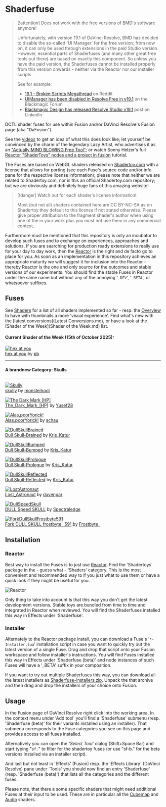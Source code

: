 # Shaderfuse

> [!attention] Does not work with the free versions of BMD's software anymore!
>
> Unfortunately, with version 19.1 of DaVinci Resolve, BMD has decided to disable the so-called 'UI Manager' for the free version; from now on, it can only be used through extensions in the paid Studio version. However, essential parts of Shaderfuses (and many other great free tools out there) are based on exactly this component. So unless you have the paid version, the Shaderfuses cannot be installed properly from this version onwards - neither via the Reactor nor our installer scripts.
>
> See for example:
> - [19.1 - Broken Scripts Megathread](https://www.reddit.com/r/davinciresolve/comments/1gpo20i/191_broken_scripts_megathread/) on Reddit
> - [UIManager has been disabled in Resolve Free in v19.1](https://forum.blackmagicdesign.com/viewtopic.php?f=12&t=213158) on the Blackmagic Forum
> - [Blackmagic Design has released Resolve Studio v19.1](https://www.linkedin.com/posts/andrewhazelden_hello-after-several-months-of-development-activity-7262128142125793280-Jd8b/) post on LinkedIn


DCTL shader fuses for use within Fusion and/or DaVinci Resolve's Fusion page (aka "DaFusion").

See the [videos](Videos.md) to get an idea of what this does look like; let yourself be convinced by the charm of the legendary Lazy Artist, who advertises it as an ["Actually MIND BLOWING Free Tool"](https://www.youtube.com/watch?v=vb57Sgh0dtM); or watch Sonny Helzer's full [Reactor "ShaderToys" nodes and a project in fusion](https://www.youtube.com/watch?v=87bNprz53CE) tutorial.

The Fuses are based on WebGL shaders released on [Shadertoy.com](https://www.shadertoy.com/) with a license that allows for porting (see each Fuse's source code and/or info pane for the respective license information); please note that neither we are related to Shadertoy.com, nor is this an official Shadertoy.com repository; but we are obviously and definitely huge fans of this amazing website!

> [!danger] Watch out for each shader's license information!
>
> Most (but not all) shaders contained here are CC BY-NC-SA as on Shadertoy they default to this license if not stated otherwise. Please give proper attribution to the fragment shader's author when using one of the in your work plus you must not use them in any commercial context.

Furthermore must be mentioned that this repository is only an incubator to develop such fuses and to exchange on experiences, approaches and solutions. If you are searching for production ready extensions to really use for your day to day work, then the [Reactor](https://www.steakunderwater.com/wesuckless/viewtopic.php?f=32&t=1814) is the right and de facto go to place for you. As soon as an implementation in this repository achieves an appropriate maturity we will suggest it for inclusion into the Reactor - thereby Reactor is the one and only source for the outcomes and stable versions of our experiments. You should find the stable Fuses in Reactor under the same name but without any of the annoying '`_DEV`', '`_BETA`', or whatsoever suffixes.

## Fuses

See [Shaders](Shaders.md) for a list of all shaders implemented so far - resp. the [Overview](Overview.md) to have with thumbnails a more 'visual experience'. Find what's new with the [latest conversions](Latest Conversions.md), or have a look at the [Shader of the Week](Shader of the Week.md) list.


#### Current Shader of the Week (15th of October 2025):

[![hex at you](ShaderOfTheWeek/HexAtYou.gif)](ShaderOfTheWeek/HexAtYou.md) <br>
[hex at you](ShaderOfTheWeek/HexAtYou.md) by [pb](https://www.shadertoy.com/user/pb)


<center>
</center>

----
#### A brandnew Category: Skulls
----
[![Skully](Skulls/Skully.gif)](Skulls/Skully.md) <br>
[skully](Skulls/skully.md) by [monsterkodi](https://www.shadertoy.com/user/monsterkodi)

[![The Dark Mark [HP]](Skulls/TheDarkMarkHp.gif)](Skulls/TheDarkMarkHp.md) <br>
[The_Dark_Mark_[HP]](Skulls/TheDarkMarkHp.md) by [Yusef28](https://www.shadertoy.com/user/Yusef28)

[![Alas,poorYorick!](Skulls/AlasPoorYorick.gif)](Skulls/AlasPoorYorick.md) <br>
[Alas,poorYorick!](Skulls/AlasPoorYorick.md) by [schau](https://www.shadertoy.com/user/schau)

[![DullSkullBrained](Skulls/DullSkullBrained.gif)](Skulls/DullSkullBrained.md) <br>
[Dull Skull-Brained](Skulls/DullSkullBrained.md) by [Kris_Katur](https://www.shadertoy.com/user/Kris_Katur)

[![DullSkullBumped](Skulls/DullSkullBumped.gif)](Skulls/DullSkullBrained.md) <br>
[Dull Skull-Bumped](Skulls/DullSkullBumped.md) by [Kris_Katur](https://www.shadertoy.com/user/Kris_Katur)

[![DullSkullPrologue](Skulls/DullSkullPrologue.gif)](Skulls/DullSkullPrologue.md) <br>
[Dull Skull-Prologue](Skulls/DullSkullPrologue.md) by [Kris_Katur](https://www.shadertoy.com/user/Kris_Katur)

[![DullSkullReflected](Skulls/DullSkullReflected.gif)](Skulls/DullSkullReflected.md) <br>
[Dull Skull-Reflected](Skulls/DullSkullReflected.md) by [Kris_Katur](https://www.shadertoy.com/user/Kris_Katur)

[![LostAstronaut](Skulls/LostAstronaut.gif)](Skulls/LostAstronaut.md) <br>
[Lost_Astronaut](Skulls/LostAstronaut.md) by [duvengar](https://www.shadertoy.com/user/duvengar)

[![DullSpeedSkull](Skulls/DullSpeedSkull.gif)](Skulls/DullSpeedSkull.md) <br>
[DULL Speed SKULL](Skulls/DullSpeedSkull.md) by [Spectraledge](https://www.shadertoy.com/user/Spectraledge)

[![ForkDullSkullFrostbyte591](Skulls/ForkDullSkullFrostbyte591.gif)](Skulls/ForkDullSkullFrostbyte591.md) <br>
[Fork DULL SKULL frostbyte_ 591](Skulls/ForkDullSkullFrostbyte591.md) by [Frostbyte_](https://www.shadertoy.com/user/Frostbyte_)

## Installation

### Reactor

Best way to install the Fuses is to just use [Reactor](https://www.steakunderwater.com/wesuckless/viewtopic.php?f=32&t=1814). Find the 'Shadertoys' package in the - guess what - 'Shaders' category. This is the most convenient and recommended way to if you just what to use them or have a quick look if they might be useful for you.

![Reactor](Reactor.png)

Only thing to take into account is that this way you don't get the latest development versions. Stable toys are bundled from time to time and integrated in Reactor when reviewed. You will find the Shaderfuses installed this way in Effects under 'Shaderfuse'.

### Installer

Alternately to the Reactor package install, you can download a Fuse's '`*-Installer.lua`' installation script in case you want to quickly try out the latest version of a single Fuse. Drag and drop that script onto your Fusion workspace and follow installer's instructions. You will find Fuses installed this way in Effects under 'Shaderfuse (beta)' and node instances of such Fuses will have a '_BETA' suffix in your composition.

If you want to try out multiple Shaderfuses this way, you can download all the latest installers as [Shaderfuse-Installers.zip](Shaderfuse-Installers.zip). Unpack the that archive and then drag and drop the installers of your choice onto Fusion.


## Usage

In the Fusion page of DaVinci Resolve right click into the working area. In the context menu under 'Add tool' you'll find a 'Shaderfuse' submenu (resp. 'Shaderfuse (beta)' for their variants installed using an installer). That submenu corresponds to the Fuse categories you see on this page and provides access to all fuses installed.

Alternatively you can open the *'Select Tool'* dialog (Shift+Space Bar) and start typing "`sf.`" to filter for the shadertoy fuses (or use "sf-b." for the beta versions installed via an installer script).

And last but not least in 'Effects' (Fusion) resp. the 'Effects Library' (DaVinci Resolve) pane under 'Tools' you should now find an entry 'Shaderfuse' (resp. 'Shaderfuse (beta)') that lists all the categories and the different fuses.

Please note, that there a some specific shaders that might need additional Fuses at their input to be used. These are in particular all the [Cubemap](Cubemap/README.md) and [Audio](Audio/README.md) shaders.
